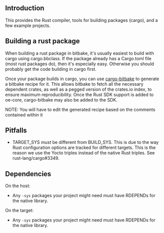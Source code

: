## Introduction

This provides the Rust compiler, tools for building packages (cargo), and 
a few example projects.

## Building a rust package

When building a rust package in bitbake, it's usually easiest to build with
cargo using cargo.bbclass.  If the package already has a Cargo.toml file (most
rust packages do), then it's especially easy.  Otherwise you should probably
get the code building in cargo first. 

Once your package builds in cargo, you can use
[cargo-bitbake](https://github.com/cardoe/cargo-bitbake) to generate a bitbake
recipe for it.  This allows bitbake to fetch all the necessary dependent
crates, as well as a pegged version of the crates.io index, to ensure maximum
reproducibility. Once the Rust SDK support is added to oe-core, cargo-bitbake
may also be added to the SDK.

NOTE: You will have to edit the generated recipe based on the comments
contained within it

## Pitfalls

 - TARGET_SYS _must_ be different from BUILD_SYS. This is due to the way Rust
 configuration options are tracked for different targets. This is the reason 
 we use the Yocto triples instead of the native Rust triples. See rust-lang/cargo#3349.

## Dependencies

On the host:
 - Any `-sys` packages your project might need must have RDEPENDs for
 the native library.

On the target:
 - Any `-sys` packages your project might need must have RDEPENDs for
 the native library.

